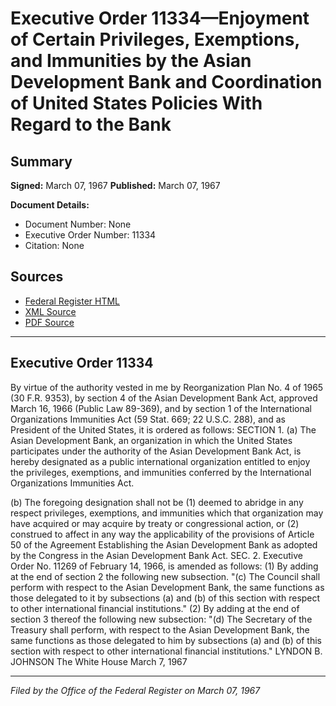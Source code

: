 # Executive Order 11334—Enjoyment of Certain Privileges, Exemptions, and Immunities by the Asian Development Bank and Coordination of United States Policies With Regard to the Bank

## Summary

**Signed:** March 07, 1967
**Published:** March 07, 1967

**Document Details:**
- Document Number: None
- Executive Order Number: 11334
- Citation: None

## Sources
- [Federal Register HTML](https://www.presidency.ucsb.edu/documents/executive-order-11334-enjoyment-certain-privileges-exemptions-and-immunities-the-asian)
- [XML Source](None)
- [PDF Source](None)

---

## Executive Order 11334

By virtue of the authority vested in me by Reorganization Plan No. 4 of 1965 (30 F.R. 9353), by section 4 of the Asian Development Bank Act, approved March 16, 1966 (Public Law 89-369), and by section 1 of the International Organizations Immunities Act (59 Stat. 669; 22 U.S.C. 288), and as President of the United States, it is ordered as follows:
SECTION 1. (a) The Asian Development Bank, an organization in which the United States participates under the authority of the Asian Development Bank Act, is hereby designated as a public international organization entitled to enjoy the privileges, exemptions, and immunities conferred by the International Organizations Immunities Act.

(b) The foregoing designation shall not be (1) deemed to abridge in any respect privileges, exemptions, and immunities which that organization may have acquired or may acquire by treaty or congressional action, or (2) construed to affect in any way the applicability of the provisions of Article 50 of the Agreement Establishing the Asian Development Bank as adopted by the Congress in the Asian Development Bank Act.
SEC. 2. Executive Order No. 11269 of February 14, 1966, is amended as follows:
    (1) By adding at the end of section 2 the following new subsection.
"(c) The Council shall perform with respect to the Asian Development Bank, the same functions as those delegated to it by subsections (a) and (b) of this section with respect to other international financial institutions."
    (2) By adding at the end of section 3 thereof the following new subsection:
"(d) The Secretary of the Treasury shall perform, with respect to the Asian Development Bank, the same functions as those delegated to him by subsections (a) and (b) of this section with respect to other international financial institutions."
LYNDON B. JOHNSON
The White House
March 7, 1967

---

*Filed by the Office of the Federal Register on March 07, 1967*
